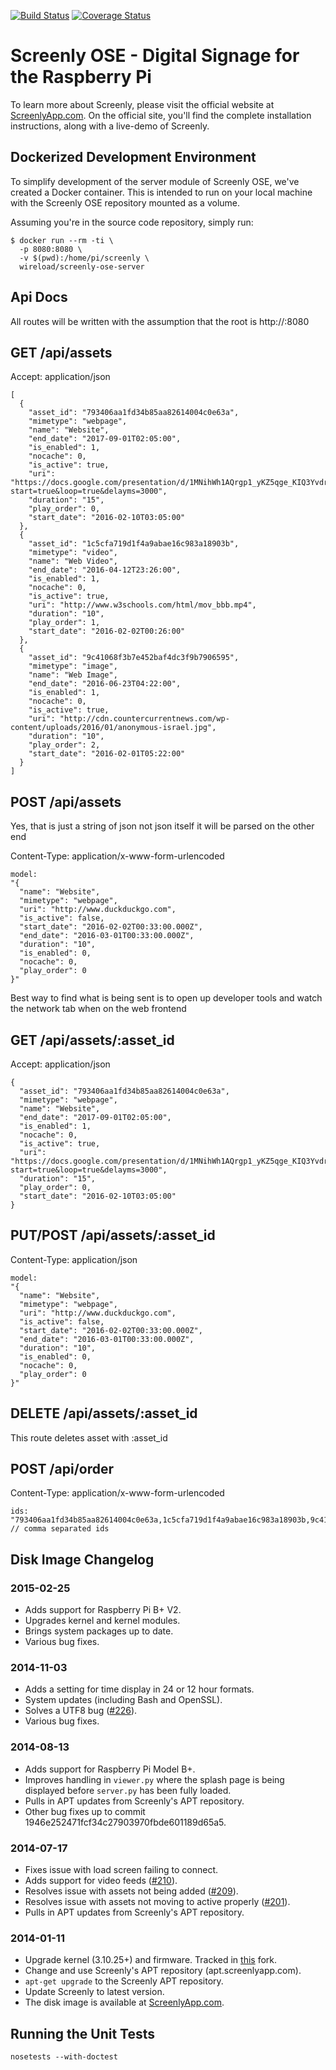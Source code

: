 [![Build Status](https://travis-ci.org/wireload/screenly-ose.svg?branch=master)](https://travis-ci.org/wireload/screenly-ose)
[![Coverage Status](https://coveralls.io/repos/wireload/screenly-ose/badge.svg?branch=master&service=github)](https://coveralls.io/github/wireload/screenly-ose?branch=master)

# Screenly OSE - Digital Signage for the Raspberry Pi

To learn more about Screenly, please visit the official website at [ScreenlyApp.com](http://www.screenlyapp.com). On the official site, you'll find the complete installation instructions, along with a live-demo of Screenly.

## Dockerized Development Environment

To simplify development of the server module of Screenly OSE, we've created a Docker container. This is intended to run on your local machine with the Screenly OSE repository mounted as a volume.

Assuming you're in the source code repository, simply run:

```
$ docker run --rm -ti \
  -p 8080:8080 \
  -v $(pwd):/home/pi/screenly \
  wireload/screenly-ose-server
```

## Api Docs

All routes will be written with the assumption that the root is http://<ip-address>:8080


## GET /api/assets

Accept: application/json
```
[
  {
    "asset_id": "793406aa1fd34b85aa82614004c0e63a",
    "mimetype": "webpage",
    "name": "Website",
    "end_date": "2017-09-01T02:05:00",
    "is_enabled": 1,
    "nocache": 0,
    "is_active": true,
    "uri": "https://docs.google.com/presentation/d/1MNihWh1AQrgp1_yKZ5qge_KIQ3YvdrGFo9oEgA2p6No/pub?start=true&loop=true&delayms=3000",
    "duration": "15",
    "play_order": 0,
    "start_date": "2016-02-10T03:05:00"
  },
  {
    "asset_id": "1c5cfa719d1f4a9abae16c983a18903b",
    "mimetype": "video",
    "name": "Web Video",
    "end_date": "2016-04-12T23:26:00",
    "is_enabled": 1,
    "nocache": 0,
    "is_active": true,
    "uri": "http://www.w3schools.com/html/mov_bbb.mp4",
    "duration": "10",
    "play_order": 1,
    "start_date": "2016-02-02T00:26:00"
  },
  {
    "asset_id": "9c41068f3b7e452baf4dc3f9b7906595",
    "mimetype": "image",
    "name": "Web Image",
    "end_date": "2016-06-23T04:22:00",
    "is_enabled": 1,
    "nocache": 0,
    "is_active": true,
    "uri": "http://cdn.countercurrentnews.com/wp-content/uploads/2016/01/anonymous-israel.jpg",
    "duration": "10",
    "play_order": 2,
    "start_date": "2016-02-01T05:22:00"
  }
]
```


## POST /api/assets
Yes, that is just a string of json not json itself it will be parsed on the other end

Content-Type: application/x-www-form-urlencoded
```
model:
"{
  "name": "Website",
  "mimetype": "webpage",
  "uri": "http://www.duckduckgo.com",
  "is_active": false,
  "start_date": "2016-02-02T00:33:00.000Z",
  "end_date": "2016-03-01T00:33:00.000Z",
  "duration": "10",
  "is_enabled": 0,
  "nocache": 0,
  "play_order": 0
}"
```

Best way to find what is being sent is to open up developer tools and watch
the network tab when on the web frontend



## GET /api/assets/:asset_id

Accept: application/json
```
{
  "asset_id": "793406aa1fd34b85aa82614004c0e63a",
  "mimetype": "webpage",
  "name": "Website",
  "end_date": "2017-09-01T02:05:00",
  "is_enabled": 1,
  "nocache": 0,
  "is_active": true,
  "uri": "https://docs.google.com/presentation/d/1MNihWh1AQrgp1_yKZ5qge_KIQ3YvdrGFo9oEgA2p6No/pub?start=true&loop=true&delayms=3000",
  "duration": "15",
  "play_order": 0,
  "start_date": "2016-02-10T03:05:00"
}
```

## PUT/POST /api/assets/:asset_id

Content-Type: application/json
```
model:
"{
  "name": "Website",
  "mimetype": "webpage",
  "uri": "http://www.duckduckgo.com",
  "is_active": false,
  "start_date": "2016-02-02T00:33:00.000Z",
  "end_date": "2016-03-01T00:33:00.000Z",
  "duration": "10",
  "is_enabled": 0,
  "nocache": 0,
  "play_order": 0
}"
```

## DELETE /api/assets/:asset_id

This route deletes asset with :asset_id


## POST /api/order

Content-Type: application/x-www-form-urlencoded
```
ids: "793406aa1fd34b85aa82614004c0e63a,1c5cfa719d1f4a9abae16c983a18903b,9c41068f3b7e452baf4dc3f9b7906595" // comma separated ids
```


## Disk Image Changelog

### 2015-02-25

 * Adds support for Raspberry Pi B+ V2.
 * Upgrades kernel and kernel modules.
 * Brings system packages up to date.
 * Various bug fixes.

### 2014-11-03

 * Adds a setting for time display in 24 or 12 hour formats.
 * System updates (including Bash and OpenSSL).
 * Solves a UTF8 bug ([#226](https://github.com/wireload/screenly-ose/issues/226)).
 * Various bug fixes.

### 2014-08-13

 * Adds support for Raspberry Pi Model B+.
 * Improves handling in `viewer.py` where the splash page is being displayed before `server.py` has been fully loaded.
 * Pulls in APT updates from Screenly's APT repository.
 * Other bug fixes up to commit 1946e252471fcf34c27903970fbde601189d65a5.

### 2014-07-17

 * Fixes issue with load screen failing to connect.
 * Adds support for video feeds ([#210](https://github.com/wireload/screenly-ose/issues/210)).
 * Resolves issue with assets not being added ([#209](https://github.com/wireload/screenly-ose/issues/209)).
 * Resolves issue with assets not moving to active properly ([#201](https://github.com/wireload/screenly-ose/issues/201)).
 * Pulls in APT updates from Screenly's APT repository.

### 2014-01-11

 * Upgrade kernel (3.10.25+) and firmware. Tracked in [this](https://github.com/wireload/rpi-firmware) fork.
 * Change and use Screenly's APT repository (apt.screenlyapp.com).
 * `apt-get upgrade` to the Screenly APT repository.
 * Update Screenly to latest version.
 * The disk image is available at [ScreenlyApp.com](http://www.screenlyapp.com).

## Running the Unit Tests

    nosetests --with-doctest
